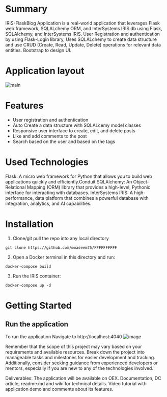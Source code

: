 # Summary
IRIS-FlaskBlog Application is a real-world application that leverages Flask web framework, SQLALchemy ORM, and InterSystems IRIS db using Flask, SQLAlchemy, and InterSystems IRIS. User Registration and authentication by using Flask-Login library, Uses SQLALchemy to create data structure and use CRUD (Create, Read, Update, Delete) operations for relevant data entities. Bootstrap to design UI.

# Application layout
![main](https://github.com/mwaseem75/IRIS-FlaskBlog/assets/18219467/9cd462a5-920f-4d0d-9c8f-604468ca8244)

# Features
* User registration and authentication
* Auto Create a data structure with SQLALcemy model classes
* Responsive user interface to create, edit, and delete posts
* Like and add comments to the post
* Search based on the user and based on the tags

# Used Technologies
Flask: A micro web framework for Python that allows you to build web applications quickly and efficiently.Conduit
SQLAlchemy: An Object-Relational Mapping (ORM) library that provides a high-level, Pythonic interface for interacting with databases.
InterSystems IRIS: A high-performance, data platform that combines a powerful database with integration, analytics, and AI capabilities.

# Installation
1. Clone/git pull the repo into any local directory

```
git clone https://github.com/mwaseem75/FFFFFFFFFF
```

2. Open a Docker terminal in this directory and run:

```
docker-compose build
```

3. Run the IRIS container:

```
docker-compose up -d 
```
# Getting Started 
## Run the application
To run the application Navigate to http://localhost:4040 
![image](https://github.com/mwaseem75/IRIS-FlaskBlog/assets/18219467/a484538b-1fb7-435c-9254-25f1dc6b8c92)






Remember that the scope of this project may vary based on your requirements and available resources. Break down the project into manageable tasks and milestones for easier development and tracking. Additionally, consider seeking guidance from experienced developers or mentors, especially if you are new to any of the technologies involved.

Deliverables:
The application will be available on OEX.
	Documentation, DC article, readme.md and wiki for technical details.
	Video tutorial with application demo and comments about its features.

